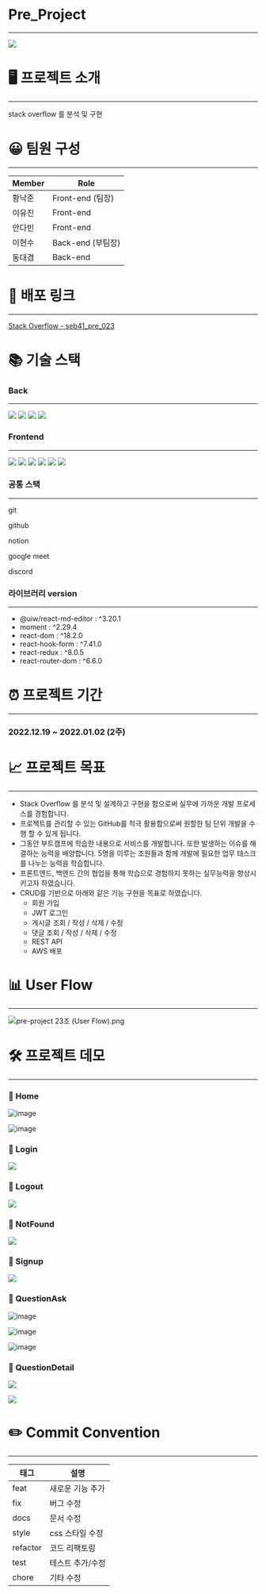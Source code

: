 # Pre_Project

---

![](https://velog.velcdn.com/images/davina96/post/a37ea209-a356-4e0a-8bbb-1edab3f17c6b/image.svg)


# 🖥 프로젝트 소개

---

stack overflow 를 분석 및 구현


# 😀 팀원 구성

---

| Member | Role |
| --- | --- |
| 황낙준 | Front-end (팀장) |
| 이유진 | Front-end |
| 안다빈 | Front-end |
| 이현수 | Back-end (부팀장) |
| 동대겸 | Back-end |


# **🔗** 배포 링크

---

[Stack Overflow - seb41_pre_023](https://seb41-pre-023-theta.vercel.app/)

# 📚 기술 스택

### Back

---

<img src="https://img.shields.io/badge/java-007396?style=for-the-badge&logo=java&logoColor=white"> <img src="https://img.shields.io/badge/springboot-6DB33F?style=for-the-badge&logo=springboot&logoColor=white"> <img src="https://img.shields.io/badge/mysql-4479A1?style=for-the-badge&logo=mysql&logoColor=white"> <img src="https://img.shields.io/badge/Heroku-430098?style=for-the-badge&logo=Heroku&logoColor=white">

### Frontend

---


<img src="https://img.shields.io/badge/html5-E34F26?style=for-the-badge&logo=html5&logoColor=white"> <img src="https://img.shields.io/badge/javascript-F7DF1E?style=for-the-badge&logo=javascript&logoColor=black"> <img src="https://img.shields.io/badge/react-61DAFB?style=for-the-badge&logo=react&logoColor=black"> <img src="https://img.shields.io/badge/styled components-DB7093?style=for-the-badge&logo=styled-components&logoColor=white"> <img src="https://img.shields.io/badge/Redux toolkit-764ABC?style=for-the-badge&logo=Redux&logoColor=white"> <img src="https://img.shields.io/badge/axios-5A29E4?style=for-the-badge&logo=Axios&logoColor=white">


### 공통 스택

---

git

github

notion

google meet

discord

### 라이브러리 version

---

- @uiw/react-md-editor : ^3.20.1
- moment : ^2.29.4
- react-dom : ^18.2.0
- react-hook-form : ^7.41.0
- react-redux : ^8.0.5
- react-router-dom : ^6.6.0


# ⏰ 프로젝트 기간

---

### **2022.12.19 ~ 2022.01.02 (2주)**


# 📈 프로젝트 목표

---

- Stack Overflow 를 분석 및 설계하고 구현을 함으로써 실무에 가까운 개발 프로세스를 경험합니다.
- 프로젝트를 관리할 수 있는 GitHub를 적극 활용함으로써 원할한 팀 단위 개발을 수행 할 수 있게 됩니다.
- 그동안 부트캠프에 학습한 내용으로 서비스를 개발합니다. 또한 발생하는 이슈를 해결하는 능력을 배양합니다. 5명을 이루는 조원들과 함께 개발에 필요한 업무 태스크를 나누는 능력을 학습합니다.
- 프론트엔드, 백엔드 간의 협업을 통해 학습으로 경험하지 못하는 실무능력을 향상시키고자 하였습니다.
- CRUD를 기반으로 아래와 같은 기능 구현을 목표로 하였습니다.
    - 회원 가입
    - JWT 로그인
    - 게시글 조회 / 작성 / 삭제 / 수정
    - 댓글 조회 / 작성 / 삭제 / 수정
    - REST API
    - AWS 배포


# 📊 User Flow

---

![pre-project 23조 (User Flow).png](https://s3-us-west-2.amazonaws.com/secure.notion-static.com/aa5395da-2890-4b2b-819e-cbb26659a273/pre-project_23%EC%A1%B0_(User_Flow).png)


# 🛠 프로젝트 데모

---

### 📌 Home

![image](https://user-images.githubusercontent.com/78696537/210203331-3e802b18-c850-4131-ad05-3c6b19f92e47.png)

![image](https://user-images.githubusercontent.com/78696537/210203287-c008193d-1512-4653-901a-d0dd78f9c0a2.png)

### 📌 Login

![](https://velog.velcdn.com/images/davina96/post/c2f31c2e-7c4e-408a-9f09-47e6a7b65f75/image.png)


### 📌 Logout

![](https://velog.velcdn.com/images/davina96/post/f94b5261-a679-4342-9e64-e68a7bdb99ee/image.png)

### 📌 NotFound

![](https://velog.velcdn.com/images/davina96/post/8753cecf-92c1-45d1-bbba-f88970bb2a33/image.png)

### 📌 Signup

![](https://velog.velcdn.com/images/davina96/post/34e15f8a-2a04-4be5-b114-c92275b70d2b/image.png)

### 📌 QuestionAsk

![image](https://user-images.githubusercontent.com/78696537/210203383-6a5a190e-9a24-4c76-a587-3eeeced5cb9b.png)

![image](https://user-images.githubusercontent.com/78696537/210203411-314fbf20-5283-42eb-9fd7-787aae6d5fc5.png)

![image](https://user-images.githubusercontent.com/78696537/210203447-7ad3caae-4cae-43d9-9fdd-08aae27a12f8.png)

### 📌 QuestionDetail

![](https://velog.velcdn.com/images/davina96/post/ecc721f0-d915-40c2-94b7-3f0d3ee9a8b2/image.png)

![](https://velog.velcdn.com/images/davina96/post/e71d5a1a-63de-4430-96af-7efecad8be15/image.png)


# **✏️ Commit Convention**

---

| 태그 | 설명 |
| --- | --- |
| feat | 새로운 기능 추가 |
| fix | 버그 수정 |
| docs | 문서 수정 |
| style | css 스타일 수정 |
| refactor | 코드 리팩토링 |
| test | 테스트 추가/수정 |
| chore | 기타 수정 |
